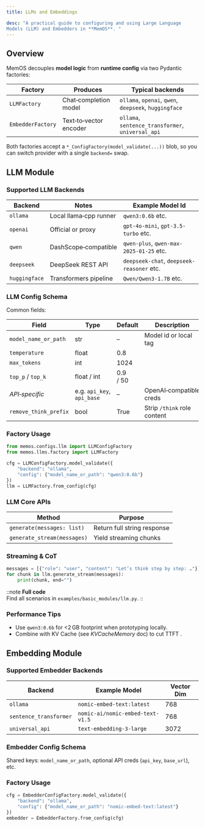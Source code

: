 ```yaml
---
title: LLMs and Embeddings

desc: "A practical guide to configuring and using Large Language 
Models (LLM) and Embedders in **MemOS**. "
---
```


## Overview <a id="overview"></a>
MemOS decouples **model logic** from **runtime config** via two Pydantic factories:

| Factory | Produces | Typical backends |
|---------|----------|------------------|
| `LLMFactory` | Chat‑completion model | `ollama`, `openai`, `qwen`, `deepseek`, `huggingface` |
| `EmbedderFactory` | Text‑to‑vector encoder | `ollama`, `sentence_transformer`, `universal_api` |

Both factories accept a `*_ConfigFactory(model_validate(...))` blob, so you can switch provider with a single `backend=` swap.


## LLM Module <a id="llm-module"></a>

### Supported LLM Backends <a id="supported-llm-backends"></a>
| Backend       | Notes | Example Model Id                          |
|---------------|-------|-------------------------------------------|
| `ollama`  | Local llama‑cpp runner | `qwen3:0.6b` etc.                         |
| `openai`      | Official or proxy | `gpt-4o-mini`, `gpt-3.5-turbo` etc.       |
| `qwen`        | DashScope‑compatible | `qwen-plus`, `qwen-max-2025-01-25`  etc.  |
| `deepseek`    | DeepSeek REST API | `deepseek-chat`, `deepseek-reasoner` etc. |
| `huggingface` | Transformers pipeline | `Qwen/Qwen3-1.7B`  etc.                       |

### LLM Config Schema <a id="llm-config-schema"></a>


Common fields:

| Field | Type | Default | Description |
|-------|------|---------|-------------|
| `model_name_or_path` | str | – | Model id or local tag |
| `temperature` | float | 0.8 |
| `max_tokens` | int | 1024 |
| `top_p` / `top_k` | float / int | 0.9 / 50 |
| *API‑specific* | e.g. `api_key`, `api_base` | – | OpenAI‑compatible creds |
| `remove_think_prefix` | bool | True | Strip `/think` role content |


### Factory Usage <a id="llm-factory-usage"></a>
```python
from memos.configs.llm import LLMConfigFactory
from memos.llms.factory import LLMFactory

cfg = LLMConfigFactory.model_validate({
    "backend": "ollama",
    "config": {"model_name_or_path": "qwen3:0.6b"}
})
llm = LLMFactory.from_config(cfg)
```

### LLM Core APIs <a id="llm-core-apis"></a>
| Method | Purpose |
|--------|---------|
| `generate(messages: list)` | Return full string response |
| `generate_stream(messages)` | Yield streaming chunks|

### Streaming & CoT <a id="streaming--cot"></a>
```python
messages = [{"role": "user", "content": "Let’s think step by step: …"}]
for chunk in llm.generate_stream(messages):
    print(chunk, end="")
```

::note
**Full code**  
Find all scenarios in `examples/basic_modules/llm.py`.
::

### Performance Tips <a id="llm-performance-tips"></a>
- Use `qwen3:0.6b` for <2 GB footprint when prototyping locally.
- Combine with KV Cache (see *KVCacheMemory* doc) to cut TTFT .

## Embedding Module <a id="embedding-module"></a>

### Supported Embedder Backends <a id="supported-embedder-backends"></a>
| Backend | Example Model | Vector Dim |
|---------|---------------|------------|
| `ollama` | `nomic-embed-text:latest` | 768 |
| `sentence_transformer` | `nomic-ai/nomic-embed-text-v1.5` | 768 |
| `universal_api` | `text-embedding-3-large` | 3072 |

### Embedder Config Schema <a id="embedder-config-schema"></a>
Shared keys: `model_name_or_path`, optional API creds (`api_key`, `base_url`), etc.

### Factory Usage <a id="embedder-factory-usage"></a>
```python
cfg = EmbedderConfigFactory.model_validate({
    "backend": "ollama",
    "config": {"model_name_or_path": "nomic-embed-text:latest"}
})
embedder = EmbedderFactory.from_config(cfg)
```

